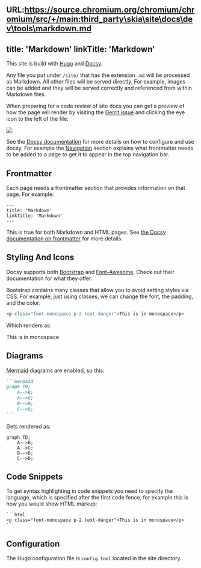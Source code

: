 URL:https://source.chromium.org/chromium/chromium/src/+/main:third_party\skia\site\docs\dev\tools\markdown.md
---
title: 'Markdown'
linkTitle: 'Markdown'
---

This site is build with [Hugo](https://gohugo.io/) and
[Docsy](https://www.docsy.dev/).

Any file you put under `/site/` that has the extension `.md` will be processed
as Markdown. All other files will be served directly. For example, images can be
added and they will be served correctly and referenced from within Markdown
files.

When preparing for a code review of site docs you can get a preview of how the
page will render by visiting the [Gerrit issue](https://skia-review.googlesource.com/c/skia/+/862957/####)
and clicking the eye icon to the left of the file:

<img src="../eye_icon.png" style="display: inline-block;" />

See the [Docsy documentation](https://www.docsy.dev/docs/) for more details on
how to configure and use docsy. For example the
[Navigation](https://www.docsy.dev/docs/adding-content/navigation/) section
explains what frontmatter needs to be added to a page to get it to appear in the
top navigation bar.

## Frontmatter

Each page needs a frontmatter section that provides information on that page.
For example:

```
---
title: 'Markdown'
linkTitle: 'Markdown'
---
```

This is true for both Markdown and HTML pages. See
[the Docsy documentation on frontmatter](https://www.docsy.dev/docs/adding-content/content/#page-frontmatter)
for more details.

## Styling And Icons

Docsy supports both
[Bootstrap](https://getbootstrap.com/docs/5.0/getting-started/introduction/) and
[Font-Awesome](https://fontawesome.com/). Check out their documentation for what
they offer.

Bootstrap contains many classes that allow you to avoid setting styles via CSS.
For example, just using classes, we can change the font, the padding, and the
color:

```html
<p class="font-monospace p-2 text-danger">This is in monospace</p>
```

Which renders as:

<p class="font-monospace p-2 text-danger">This is in monospace</p>

## Diagrams

[Mermaid](https://mermaid-js.github.io/mermaid/#/) diagrams are enabled, so
this:

````markdown
```mermaid
graph TD;
    A-->B;
    A-->C;
    B-->D;
    C-->D;
```
````

Gets rendered as:

```mermaid
graph TD;
    A-->B;
    A-->C;
    B-->D;
    C-->D;
```

## Code Snippets

To get syntax highlighting in code snippets you need to specify the language,
which is specified after the first code fence, for example this is how you would
show HTML markup:

````
```html
<p class="font-monospace p-2 text-danger">This is in monospace</p>
```
````

## Configuration

The Hugo configuration file is `config.toml` located in the site directory.
